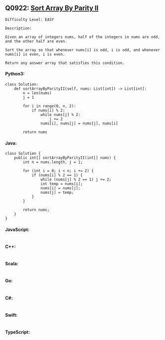 ## Q0922: [Sort Array By Parity II](https://leetcode.com/problems/sort-array-by-parity-ii/)

```
Difficulty Level: EASY
```

```
Description:

Given an array of integers nums, half of the integers in nums are odd, and the other half are even.

Sort the array so that whenever nums[i] is odd, i is odd, and whenever nums[i] is even, i is even.

Return any answer array that satisfies this condition.
```

#### Python3:

```
class Solution:
    def sortArrayByParityII(self, nums: List[int]) -> List[int]:
        n = len(nums)
        j = 1

        for i in range(0, n, 2):
            if nums[i] % 2:
                while nums[j] % 2:
                    j += 2
                nums[i], nums[j] = nums[j], nums[i]
                
        return nums
```

#### Java:

```
class Solution {
    public int[] sortArrayByParityII(int[] nums) {
        int n = nums.length, j = 1;

        for (int i = 0; i < n; i += 2) {
            if (nums[i] % 2 == 1) {
                while (nums[j] % 2 == 1) j += 2;
                int temp = nums[i];
                nums[i] = nums[j];
                nums[j] = temp;
            }
        } 
                
        return nums;
    }
}
```

#### JavaScript:

```

```

#### C++:

```

```

#### Scala:

```

```

#### Go:

```

```

#### C#:

```

```

#### Swift:

```

```

#### TypeScript:

```

```